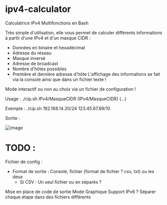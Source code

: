 # ipv4-calculator
Calculatrice IPv4 Multifonctions en Bash

Très simple d'utilisation, elle vous permet de calculer différents informations à partir d'une IPv4 et d'un masque CIDR :
- Données en binaire et hexadécimal
- Adresse du réseau
- Masque inversé
- Adresse de broadcast
- Nombre d'hôtes possibles
- Première et dernière adresse d'hôte
L'affichage des informations se fait via la console ainsi que dans un fichier texte !

Mode interactif ou non au choix via un fichier de configuration !

Usage : ./cip.sh IPv4/MasqueCIDR (IPv4/MasqueCIDR) (...)

Exemple : ./cip.sh 192.168.14.20/24 123.45.67.89/10

Sortie :

![image](https://user-images.githubusercontent.com/59097429/116759323-58bf5700-aa12-11eb-8767-4d18d2def9c5.png)

# TODO :

Fichier de config :
  - Format de sortie : Console, fichier (format de fichier ? csv, txt) ou les deux
    - Si CSV : Un seul fichier ou en séparés ?

Mise en place de code de sortie
Mode Graphique
Support IPv6 ?
Séparer chaque étape dans des fichiers différents